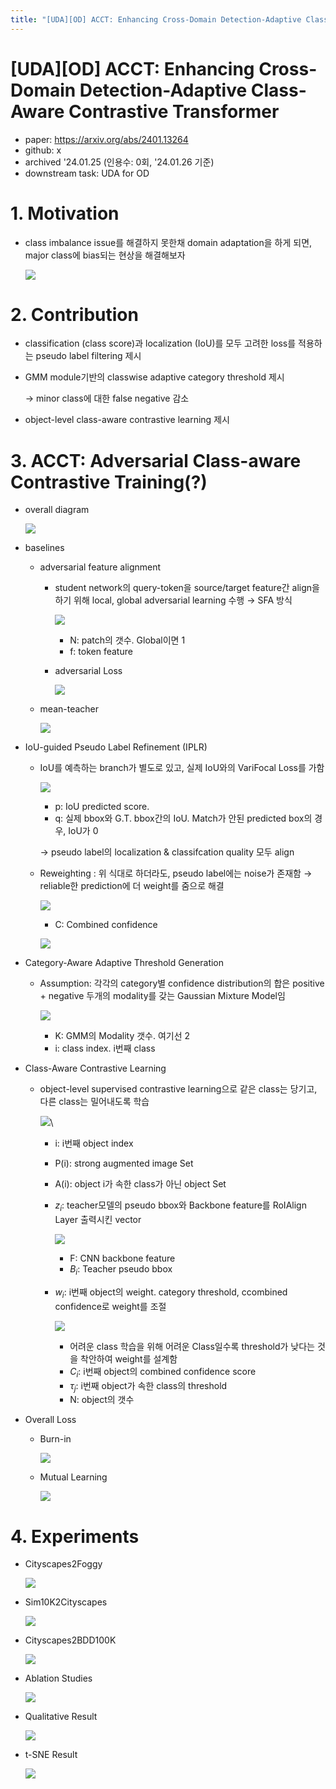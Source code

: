 ```yaml
---
title: "[UDA][OD] ACCT: Enhancing Cross-Domain Detection-Adaptive Class-Aware Contrastive Transformer"
---
```

# [UDA][OD] ACCT: Enhancing Cross-Domain Detection-Adaptive Class-Aware Contrastive Transformer

- paper: https://arxiv.org/abs/2401.13264
- github: x
- archived '24.01.25 (인용수: 0회, '24.01.26 기준)
- downstream task: UDA for OD

# 1. Motivation

- class imbalance issue를 해결하지 못한채 domain adaptation을 하게 되면, major class에 bias되는 현상을 해결해보자

  ![](../images/2024-01-26/%EC%8A%A4%ED%81%AC%EB%A6%B0%EC%83%B7%202024-01-26%2019-13-08.png)

# 2. Contribution

- classification (class score)과 localization (IoU)를 모두 고려한 loss를 적용하는 pseudo label filtering 제시

- GMM module기반의 classwise adaptive category threshold 제시

  $\to$ minor class에 대한 false negative 감소

- object-level class-aware contrastive learning 제시

# 3. ACCT: Adversarial Class-aware Contrastive Training(?)

- overall diagram

  ![](../images/2024-01-26/%EC%8A%A4%ED%81%AC%EB%A6%B0%EC%83%B7%202024-01-26%2019-15-47.png)

- baselines

  - adversarial feature alignment

    - student network의 query-token을 source/target feature간 align을 하기 위해 local, global adversarial learning 수행 $\to$ SFA 방식

      ![](../images/2024-01-26/%EC%8A%A4%ED%81%AC%EB%A6%B0%EC%83%B7%202024-01-26%2019-20-47.png)

      - N: patch의 갯수. Global이면 1
      - f: token feature

    - adversarial Loss

      ![](../images/2024-01-26/%EC%8A%A4%ED%81%AC%EB%A6%B0%EC%83%B7%202024-01-26%2019-31-57.png)

  - mean-teacher

    ![](../images/2024-01-26/%EC%8A%A4%ED%81%AC%EB%A6%B0%EC%83%B7%202024-01-26%2019-32-22.png)

- IoU-guided Pseudo Label Refinement (IPLR)

  - IoU를 예측하는 branch가 별도로 있고, 실제 IoU와의 VariFocal Loss를 가함

    ![](../images/2024-01-26/%EC%8A%A4%ED%81%AC%EB%A6%B0%EC%83%B7%202024-01-26%2019-33-53.png)

    - p: IoU predicted score. 
    - q: 실제 bbox와 G.T. bbox간의 IoU. Match가 안된 predicted box의 경우, IoU가 0

    $\to$ pseudo label의 localization & classifcation quality 모두 align

  - Reweighting : 위 식대로 하더라도, pseudo label에는 noise가 존재함 $\to$ reliable한 prediction에 더 weight를 줌으로 해결

    ![](../images/2024-01-26/%EC%8A%A4%ED%81%AC%EB%A6%B0%EC%83%B7%202024-01-26%2019-36-44.png)

    - C: Combined confidence

    ![](../images/2024-01-26/%EC%8A%A4%ED%81%AC%EB%A6%B0%EC%83%B7%202024-01-26%2019-36-56.png)

- Category-Aware Adaptive Threshold Generation

  - Assumption: 각각의 category별 confidence distribution의 합은 positive + negative 두개의 modality를 갖는 Gaussian Mixture Model임

    ![](../images/2024-01-26/%EC%8A%A4%ED%81%AC%EB%A6%B0%EC%83%B7%202024-01-26%2019-41-23.png)

    - K: GMM의 Modality 갯수. 여기선 2
    - i: class index. i번째 class

- Class-Aware Contrastive Learning

  - object-level supervised contrastive learning으로 같은 class는 당기고, 다른 class는 밀어내도록 학습

    ![](../images/2024-01-26/%EC%8A%A4%ED%81%AC%EB%A6%B0%EC%83%B7%202024-01-26%2019-42-31.png)\

    - i: i번째 object index

    - P(i): strong augmented image Set

    - A(i): object i가 속한 class가 아닌 object Set

    - $z_i$: teacher모델의 pseudo bbox와 Backbone feature를 RoIAlign Layer 출력시킨 vector

      ![](../images/2024-01-26/%EC%8A%A4%ED%81%AC%EB%A6%B0%EC%83%B7%202024-01-26%2019-46-09.png)

      - F: CNN backbone feature
      - $B_i$: Teacher pseudo bbox

    - $w_i$: i번째 object의 weight. category threshold, ccombined confidence로 weight를 조절

      ![](../images/2024-01-26/%EC%8A%A4%ED%81%AC%EB%A6%B0%EC%83%B7%202024-01-26%2019-47-19.png)

      - 어려운 class 학습을 위해 어려운 Class일수록 threshold가 낮다는 것을 착안하여 weight를 설계함
      - $C_i$: i번째 object의 combined confidence score
      - $\tau_j$: i번째 object가 속한 class의 threshold
      - N: object의 갯수

- Overall Loss 

  - Burn-in

    ![](../images/2024-01-26/%EC%8A%A4%ED%81%AC%EB%A6%B0%EC%83%B7%202024-01-26%2019-50-24.png)

  - Mutual Learning

    ![](../images/2024-01-26/%EC%8A%A4%ED%81%AC%EB%A6%B0%EC%83%B7%202024-01-26%2019-50-04.png)

# 4. Experiments

- Cityscapes2Foggy

  ![](../images/2024-01-26/%EC%8A%A4%ED%81%AC%EB%A6%B0%EC%83%B7%202024-01-26%2019-50-54.png)

- Sim10K2Cityscapes

  ![](../images/2024-01-26/%EC%8A%A4%ED%81%AC%EB%A6%B0%EC%83%B7%202024-01-26%2019-51-06.png)

- Cityscapes2BDD100K

  ![](../images/2024-01-26/%EC%8A%A4%ED%81%AC%EB%A6%B0%EC%83%B7%202024-01-26%2019-51-26.png)

- Ablation Studies

  ![](../images/2024-01-26/%EC%8A%A4%ED%81%AC%EB%A6%B0%EC%83%B7%202024-01-26%2019-51-39.png)

- Qualitative Result

  ![](../images/2024-01-26/%EC%8A%A4%ED%81%AC%EB%A6%B0%EC%83%B7%202024-01-26%2019-51-57.png)

- t-SNE Result

  ![](../images/2024-01-26/%EC%8A%A4%ED%81%AC%EB%A6%B0%EC%83%B7%202024-01-26%2019-52-44.png)
